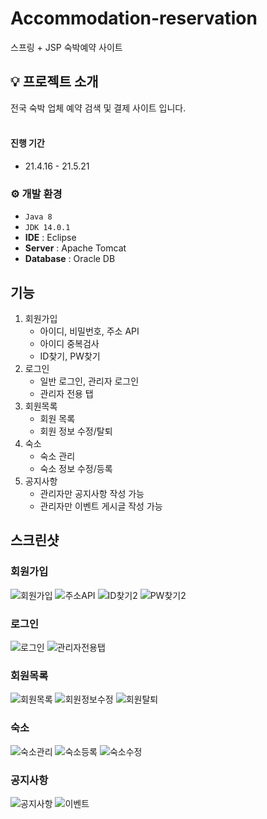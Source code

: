# Accommodation-reservation
스프링 + JSP 숙박예약 사이트

## 💡 프로젝트 소개
전국 숙박 업체 예약 검색 및 결제 사이트 입니다.<br>
<br>

#### 진행 기간
* 21.4.16 - 21.5.21

### ⚙️ 개발 환경
- `Java 8`
- `JDK 14.0.1`
- **IDE** : Eclipse
- **Server** : Apache Tomcat
- **Database** : Oracle DB

## 기능
1. 회원가입
   * 아이디, 비밀번호, 주소 API
   * 아이디 중복검사
   * ID찾기, PW찾기
2. 로그인
   * 일반 로그인, 관리자 로그인
   * 관리자 전용 탭
3. 회원목록
   * 회원 목록
   * 회원 정보 수정/탈퇴
4. 숙소
   * 숙소 관리
   * 숙소 정보 수정/등록
5. 공지사항
   * 관리자만 공지사항 작성 가능
   * 관리자만 이벤트 게시글 작성 가능

## 스크린샷

### 회원가입
![회원가입](https://github.com/cjw2474/Accommodation-reservation/assets/127098229/924bdc8e-ec80-4392-ba85-f327ce7539e0)
![주소API](https://github.com/cjw2474/Accommodation-reservation/assets/127098229/6c1bd83b-3af4-42a4-ac88-225626296cb4)
![ID찾기2](https://github.com/cjw2474/Accommodation-reservation/assets/127098229/795251d0-55f7-4c3c-98c5-0cd9f41ca909)
![PW찾기2](https://github.com/cjw2474/Accommodation-reservation/assets/127098229/26790ee9-0f03-4436-ac45-5e721d107de4)

### 로그인
![로그인](https://github.com/cjw2474/Accommodation-reservation/assets/127098229/9d7502c2-43e5-4d8f-847c-f09671494d75)
![관리자전용탭](https://github.com/cjw2474/Accommodation-reservation/assets/127098229/5a4d52ce-1f54-4345-828f-edb6df721192)

### 회원목록
![회원목록](https://github.com/cjw2474/Accommodation-reservation/assets/127098229/518bdb6a-1c25-4d0a-b694-7dc503225e5d)
![회원정보수정](https://github.com/cjw2474/Accommodation-reservation/assets/127098229/22b835d9-a791-4ae0-a913-82838243f154)
![회원탈퇴](https://github.com/cjw2474/Accommodation-reservation/assets/127098229/8fe75187-02f1-4127-b977-f8c7991c9fb3)

### 숙소
![숙소관리](https://github.com/cjw2474/Accommodation-reservation/assets/127098229/03dac260-57d3-4320-aa8f-c458996b9bb0)
![숙소등록](https://github.com/cjw2474/Accommodation-reservation/assets/127098229/381f2f74-130c-455a-822f-305cf12a62e4)
![숙소수정](https://github.com/cjw2474/Accommodation-reservation/assets/127098229/9e769607-9a87-41b5-b230-26023bf81a3a)

### 공지사항
![공지사항](https://github.com/cjw2474/Accommodation-reservation/assets/127098229/fdac37ac-d8d4-4e8b-ab1c-7f766edbe911)
![이벤트](https://github.com/cjw2474/Accommodation-reservation/assets/127098229/cd52bd2a-4d85-43a4-a460-58cad968e22e)
